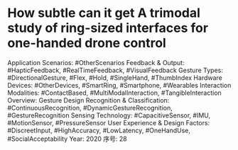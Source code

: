 # How subtle can it get A trimodal study of ring-sized interfaces for one-handed drone control

Application Scenarios: #OtherScenarios
Feedback & Output: #HapticFeedback, #RealTimeFeedback, #VisualFeedback
Gesture Types: #DirectionalGesture, #Flex, #Hold, #SingleHand, #ThumbIndex
Hardware Devices: #OtherDevices, #SmartRing, #Smartphone, #Wearables
Interaction Modalities: #ContactBased, #MultiModalInteraction, #TangibleInteraction
Overview: Gesture Design
Recognition & Classification: #ContinuousRecognition, #DynamicGestureRecognition, #GestureRecognition
Sensing Technology: #CapacitiveSensor, #IMU, #MotionSensor, #PressureSensor
User Experience & Design Factors: #DiscreetInput, #HighAccuracy, #LowLatency, #OneHandUse, #SocialAcceptability
Year: 2020
序号: 28
